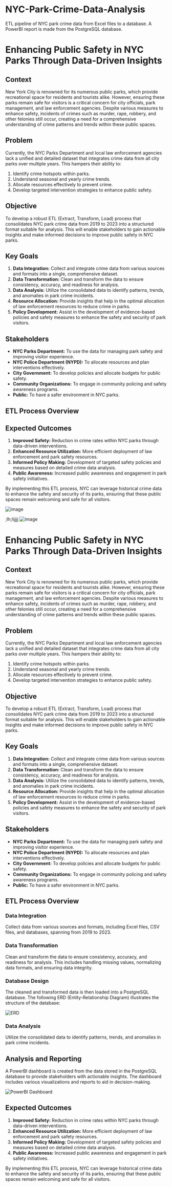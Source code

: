 # NYC-Park-Crime-Data-Analysis
ETL pipeline of NYC park crime data from Excel files to a database. A PowerBI report is made from the PostgreSQL database.

# Enhancing Public Safety in NYC Parks Through Data-Driven Insights

## Context
New York City is renowned for its numerous public parks, which provide recreational space for residents and tourists alike. However, ensuring these parks remain safe for visitors is a critical concern for city officials, park management, and law enforcement agencies. Despite various measures to enhance safety, incidents of crimes such as murder, rape, robbery, and other felonies still occur, creating a need for a comprehensive understanding of crime patterns and trends within these public spaces.

## Problem
Currently, the NYC Parks Department and local law enforcement agencies lack a unified and detailed dataset that integrates crime data from all city parks over multiple years. This hampers their ability to:
1. Identify crime hotspots within parks.
2. Understand seasonal and yearly crime trends.
3. Allocate resources effectively to prevent crime.
4. Develop targeted intervention strategies to enhance public safety.

## Objective
To develop a robust ETL (Extract, Transform, Load) process that consolidates NYC park crime data from 2019 to 2023 into a structured format suitable for analysis. This will enable stakeholders to gain actionable insights and make informed decisions to improve public safety in NYC parks.

## Key Goals
1. **Data Integration:** Collect and integrate crime data from various sources and formats into a single, comprehensive dataset.
2. **Data Transformation:** Clean and transform the data to ensure consistency, accuracy, and readiness for analysis.
3. **Data Analysis:** Utilize the consolidated data to identify patterns, trends, and anomalies in park crime incidents.
4. **Resource Allocation:** Provide insights that help in the optimal allocation of law enforcement resources to reduce crime in parks.
5. **Policy Development:** Assist in the development of evidence-based policies and safety measures to enhance the safety and security of park visitors.

## Stakeholders
- **NYC Parks Department:** To use the data for managing park safety and improving visitor experience.
- **NYC Police Department (NYPD):** To allocate resources and plan interventions effectively.
- **City Government:** To develop policies and allocate budgets for public safety.
- **Community Organizations:** To engage in community policing and safety awareness programs.
- **Public:** To have a safer environment in NYC parks.

## ETL Process Overview


## Expected Outcomes
1. **Improved Safety:** Reduction in crime rates within NYC parks through data-driven interventions.
2. **Enhanced Resource Utilization:** More efficient deployment of law enforcement and park safety resources.
3. **Informed Policy Making:** Development of targeted safety policies and measures based on detailed crime data analysis.
4. **Public Awareness:** Increased public awareness and engagement in park safety initiatives.

By implementing this ETL process, NYC can leverage historical crime data to enhance the safety and security of its parks, ensuring that these public spaces remain welcoming and safe for all visitors.

![image](https://github.com/demwil1993/NYC-Park-Crime-Data-Analysis/assets/79153503/963ea0ac-c6b0-4016-8fce-1a03ef4101db)

;lh;lijjjj
![image](https://github.com/demwil1993/NYC-Park-Crime-Data-Analysis/assets/79153503/a77681ba-d042-498b-827c-0509db916c84)


# Enhancing Public Safety in NYC Parks Through Data-Driven Insights

## Context
New York City is renowned for its numerous public parks, which provide recreational space for residents and tourists alike. However, ensuring these parks remain safe for visitors is a critical concern for city officials, park management, and law enforcement agencies. Despite various measures to enhance safety, incidents of crimes such as murder, rape, robbery, and other felonies still occur, creating a need for a comprehensive understanding of crime patterns and trends within these public spaces.

## Problem
Currently, the NYC Parks Department and local law enforcement agencies lack a unified and detailed dataset that integrates crime data from all city parks over multiple years. This hampers their ability to:
1. Identify crime hotspots within parks.
2. Understand seasonal and yearly crime trends.
3. Allocate resources effectively to prevent crime.
4. Develop targeted intervention strategies to enhance public safety.

## Objective
To develop a robust ETL (Extract, Transform, Load) process that consolidates NYC park crime data from 2019 to 2023 into a structured format suitable for analysis. This will enable stakeholders to gain actionable insights and make informed decisions to improve public safety in NYC parks.

## Key Goals
1. **Data Integration:** Collect and integrate crime data from various sources and formats into a single, comprehensive dataset.
2. **Data Transformation:** Clean and transform the data to ensure consistency, accuracy, and readiness for analysis.
3. **Data Analysis:** Utilize the consolidated data to identify patterns, trends, and anomalies in park crime incidents.
4. **Resource Allocation:** Provide insights that help in the optimal allocation of law enforcement resources to reduce crime in parks.
5. **Policy Development:** Assist in the development of evidence-based policies and safety measures to enhance the safety and security of park visitors.

## Stakeholders
- **NYC Parks Department:** To use the data for managing park safety and improving visitor experience.
- **NYC Police Department (NYPD):** To allocate resources and plan interventions effectively.
- **City Government:** To develop policies and allocate budgets for public safety.
- **Community Organizations:** To engage in community policing and safety awareness programs.
- **Public:** To have a safer environment in NYC parks.

## ETL Process Overview
### Data Integration
Collect data from various sources and formats, including Excel files, CSV files, and databases, spanning from 2019 to 2023. 

### Data Transformation
Clean and transform the data to ensure consistency, accuracy, and readiness for analysis. This includes handling missing values, normalizing data formats, and ensuring data integrity.

### Database Design
The cleaned and transformed data is then loaded into a PostgreSQL database. The following ERD (Entity-Relationship Diagram) illustrates the structure of the database:

![ERD](https://github.com/demwil1993/NYC-Park-Crime-Data-Analysis/assets/79153503/963ea0ac-c6b0-4016-8fce-1a03ef4101db)

### Data Analysis
Utilize the consolidated data to identify patterns, trends, and anomalies in park crime incidents. 

## Analysis and Reporting
A PowerBI dashboard is created from the data stored in the PostgreSQL database to provide stakeholders with actionable insights. The dashboard includes various visualizations and reports to aid in decision-making.

![PowerBI Dashboard](https://github.com/demwil1993/NYC-Park-Crime-Data-Analysis/assets/79153503/a77681ba-d042-498b-827c-0509db916c84)

## Expected Outcomes
1. **Improved Safety:** Reduction in crime rates within NYC parks through data-driven interventions.
2. **Enhanced Resource Utilization:** More efficient deployment of law enforcement and park safety resources.
3. **Informed Policy Making:** Development of targeted safety policies and measures based on detailed crime data analysis.
4. **Public Awareness:** Increased public awareness and engagement in park safety initiatives.

By implementing this ETL process, NYC can leverage historical crime data to enhance the safety and security of its parks, ensuring that these public spaces remain welcoming and safe for all visitors.

